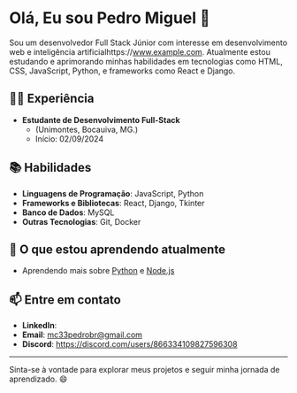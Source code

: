 # Olá, Eu sou Pedro Miguel 👋

Sou um desenvolvedor Full Stack Júnior com interesse em desenvolvimento web e inteligência artificialhttps://www.example.com. Atualmente estou estudando e aprimorando minhas habilidades em tecnologias como HTML, CSS, JavaScript, Python, e frameworks como React e Django.

## 🧑‍💻 Experiência

- **Estudante de Desenvolvimento Full-Stack**
  - (Unimontes, Bocauiva, MG.)
  - Início: 02/09/2024

## 📚 Habilidades

- **Linguagens de Programação**: JavaScript, Python
- **Frameworks e Bibliotecas**: React, Django, Tkinter
- **Banco de Dados**: MySQL
- **Outras Tecnologias**: Git, Docker

## 🌱 O que estou aprendendo atualmente

- Aprendendo mais sobre [Python](https://www.python.org/) e [Node.js](https://nodejs.org/)

## 📫 Entre em contato

- **LinkedIn**: 
- **Email**: [mc33pedrobr@gmail.com](mailto:mc33pedrobr@gmail.com)
- **Discord**: https://discord.com/users/866334109827596308 

---

Sinta-se à vontade para explorar meus projetos e seguir minha jornada de aprendizado. 😄
